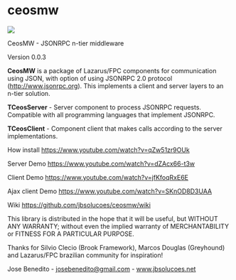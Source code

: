 ceosmw
======

<img src="http://jbsolucoes.net/ceosserver/ceos.png">

CeosMW - JSONRPC n-tier middleware

Version 0.0.3

**CeosMW** is a package of Lazarus/FPC components for communication using JSON, with option of using JSONRPC 2.0 protocol (http://www.jsonrpc.org). This implements a client and server layers to an n-tier solution.

**TCeosServer** - Server component to process JSONRPC requests. Compatible with all programming languages that implement JSONRPC.

**TCeosClient** - Component client that makes calls according to the server implementations.

How install
https://www.youtube.com/watch?v=qZw51zr9OUk

Server Demo
https://www.youtube.com/watch?v=dZAcx66-t3w

Client Demo
https://www.youtube.com/watch?v=jfKfoqRxE6E

Ajax client Demo
https://www.youtube.com/watch?v=SKnOD8D3UAA

Wiki
https://github.com/jbsolucoes/ceosmw/wiki



This library is distributed in the hope that it will be useful, but WITHOUT ANY WARRANTY; without even the implied warranty of MERCHANTABILITY or FITNESS FOR A PARTICULAR PURPOSE.


Thanks for Silvio Clecio (Brook Framework), Marcos Douglas (Greyhound) and Lazarus/FPC brazilian community for inspiration!



Jose Benedito - josebenedito@gmail.com - www.jbsolucoes.net
